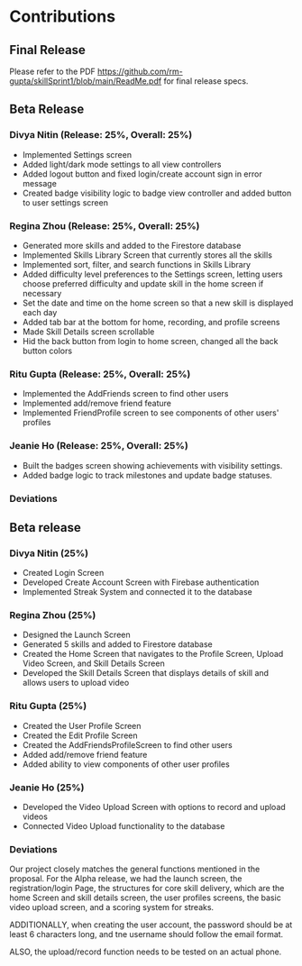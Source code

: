 # Contributions
## Final Release
Please refer to the PDF https://github.com/rm-gupta/skillSprint1/blob/main/ReadMe.pdf for final release specs.
## Beta Release
### Divya Nitin (Release: 25%, Overall: 25%)
- Implemented Settings screen
- Added light/dark mode settings to all view controllers
- Added logout button and fixed login/create account sign in error message
- Created badge visibility logic to badge view controller and added button to user settings screen

### Regina Zhou (Release: 25%, Overall: 25%)
- Generated more skills and added to the Firestore database
- Implemented Skills Library Screen that currently stores all the skills
- Implemented sort, filter, and search functions in Skills Library
- Added difficulty level preferences to the Settings screen, letting users
  choose preferred difficulty and update skill in the home screen if necessary
- Set the date and time on the home screen so that a new skill is displayed each day
- Added tab bar at the bottom for home, recording, and profile screens
- Made Skill Details screen scrollable
- Hid the back button from login to home screen, changed all the back button colors

### Ritu Gupta (Release: 25%, Overall: 25%)
- Implemented the AddFriends screen to find other users
- Implemented add/remove friend feature
- Implemented FriendProfile screen to see components of other users' profiles 

### Jeanie Ho (Release: 25%, Overall: 25%)
- Built the badges screen showing achievements with visibility settings.
- Added badge logic to track milestones and update badge statuses.

### Deviations

## Beta release
### Divya Nitin (25%)
- Created Login Screen
- Developed Create Account Screen with Firebase authentication
- Implemented Streak System and connected it to the database

### Regina Zhou (25%)
- Designed the Launch Screen
- Generated 5 skills and added to Firestore database
- Created the Home Screen that navigates to the Profile Screen, Upload Video Screen, and Skill Details Screen
- Developed the Skill Details Screen that displays details of skill and allows users to upload video

### Ritu Gupta (25%)
- Created the User Profile Screen
- Created the Edit Profile Screen
- Created the AddFriendsProfileScreen to find other users
- Added add/remove friend feature
- Added ability to view components of other user profiles 

### Jeanie Ho (25%)
- Developed the Video Upload Screen with options to record and upload videos
- Connected Video Upload functionality to the database

### Deviations

Our project closely matches the general functions mentioned in the proposal. 
For the Alpha release, we had the launch screen, the registration/login Page, the structures for core skill delivery, which are
the home Screen and skill details screen, the user profiles screens, the basic video upload screen, and a scoring system for streaks.

ADDITIONALLY, when creating the user account, the password should be at least 6 characters long, and tne username should follow the email format.

ALSO, the upload/record function needs to be tested on an actual phone.

